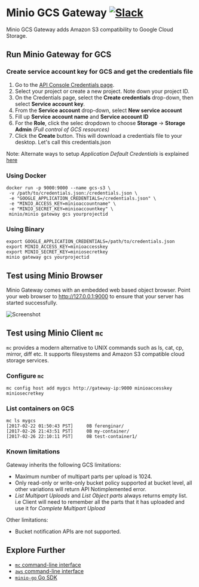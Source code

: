 # Minio GCS Gateway [![Slack](https://slack.minio.io/slack?type=svg)](https://slack.minio.io)
Minio GCS Gateway adds Amazon S3 compatibility to Google Cloud Storage.

## Run Minio Gateway for GCS
### Create service account key for GCS and get the credentials file
1. Go to the [API Console Credentials page](https://console.developers.google.com/project/_/apis/credentials).
2. Select your project or create a new project. Note down your project ID.
3. On the Credentials page, select the __Create credentials__ drop-down, then select __Service account key__.
4. From the __Service account__ drop-down, select __New service account__
5. Fill up __Service account name__ and __Service account ID__
6. For the __Role__, click the selec dropdown to choose __Storage__ -> __Storage Admin__ _(Full control of GCS resources)_
7. Click the __Create__ button. This will download a credentials file to your desktop. Let's call this credentials.json

Note: Alternate ways to setup *Application Default Credentials* is explained [here](https://developers.google.com/identity/protocols/application-default-credentials)

### Using Docker
```
docker run -p 9000:9000 --name gcs-s3 \
 -v /path/to/credentials.json:/credentials.json \
 -e "GOOGLE_APPLICATION_CREDENTIALS=/credentials.json" \
 -e "MINIO_ACCESS_KEY=minioaccountname" \
 -e "MINIO_SECRET_KEY=minioaccountkey" \
 minio/minio gateway gcs yourprojectid
```

### Using Binary
```
export GOOGLE_APPLICATION_CREDENTIALS=/path/to/credentials.json
export MINIO_ACCESS_KEY=minioaccesskey
export MINIO_SECRET_KEY=miniosecretkey
minio gateway gcs yourprojectid
```

## Test using Minio Browser
Minio Gateway comes with an embedded web based object browser. Point your web browser to http://127.0.0.1:9000 to ensure that your server has started successfully.

![Screenshot](https://github.com/minio/minio/blob/master/docs/screenshots/minio-browser-gateway.png?raw=true)

## Test using Minio Client `mc`
`mc` provides a modern alternative to UNIX commands such as ls, cat, cp, mirror, diff etc. It supports filesystems and Amazon S3 compatible cloud storage services.

### Configure `mc`
```
mc config host add mygcs http://gateway-ip:9000 minioaccesskey miniosecretkey
```

### List containers on GCS
```
mc ls mygcs
[2017-02-22 01:50:43 PST]     0B ferenginar/
[2017-02-26 21:43:51 PST]     0B my-container/
[2017-02-26 22:10:11 PST]     0B test-container1/
```

### Known limitations
Gateway inherits the following GCS limitations:

- Maximum number of multipart parts per upload is 1024.
- Only read-only or write-only bucket policy supported at bucket level, all other variations will return API Notimplemented error.
- _List Multipart Uploads_ and _List Object parts_ always returns empty list. i.e Client will need to remember all the parts that it has uploaded and use it for _Complete Multipart Upload_

Other limitations:

- Bucket notification APIs are not supported.

## Explore Further
- [`mc` command-line interface](https://docs.minio.io/docs/minio-client-quickstart-guide)
- [`aws` command-line interface](https://docs.minio.io/docs/aws-cli-with-minio)
- [`minio-go` Go SDK](https://docs.minio.io/docs/golang-client-quickstart-guide)

